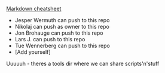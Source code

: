  
[Markdown cheatsheet](https://github.com/adam-p/markdown-here/wiki/Markdown-Cheatsheet)

* Jesper Wermuth can push to this repo
* Nikolaj can push as owner to this repo
* Jon Brohauge can push to this repo
* Lars J. can push to this repo
* Tue Wennerberg can push to this repo
* [Add yourself]

Uuuuuh - theres a tools dir where we can share scripts'n'stuff
